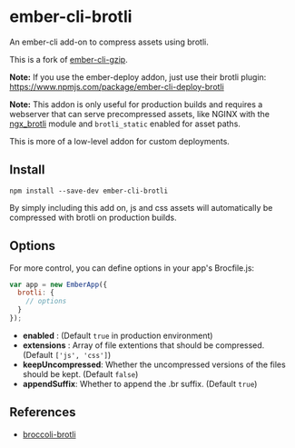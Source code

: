 # ember-cli-brotli

An ember-cli add-on to compress assets using brotli.

This is a fork of [ember-cli-gzip](https://github.com/gpoitch/ember-cli-gzip).

**Note:** If you use the ember-deploy addon, just use their brotli plugin: https://www.npmjs.com/package/ember-cli-deploy-brotli

**Note:** This addon is only useful for production builds and requires a webserver that can serve precompressed assets, like NGINX with the [ngx\_brotli](https://github.com/google/ngx_brotli) module and `brotli_static` enabled for asset paths.

This is more of a low-level addon for custom deployments.

## Install
```
npm install --save-dev ember-cli-brotli
```

By simply including this add on, js and css assets will automatically be compressed with brotli on production builds.

## Options

For more control, you can define options in your app's Brocfile.js:

```js
var app = new EmberApp({
  brotli: {
    // options
  }
});
```

- **enabled** : (Default `true` in production environment)
- **extensions** : Array of file extentions that should be compressed. (Default `['js', 'css']`)
- **keepUncompressed**: Whether the uncompressed versions of the files should be kept. (Default `false`)
- **appendSuffix**: Whether to append the .br suffix. (Default `true`)

## References
- [broccoli-brotli](https://github.com/myfreeweb/broccoli-brotli)

